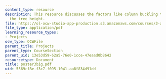 ```yaml
---
content_type: resource
description: This resource discusses the factors like column buckling that affects
  the tree height.
file: https://ol-ocw-studio-app-production.s3.amazonaws.com/courses/3-a26-freshman-seminar-the-nature-of-engineering-fall-2005/5569cf8ef3c7f0951041aa8f834d91dd_poster3big.pdf
file_type: application/pdf
learning_resource_types:
- Projects
ocw_type: OCWFile
parent_title: Projects
parent_type: CourseSection
parent_uid: 13e53d59-62a5-76e0-1cce-47eaad0b8642
resourcetype: Document
title: poster3big.pdf
uid: 5569cf8e-f3c7-f095-1041-aa8f834d91dd
---
```

